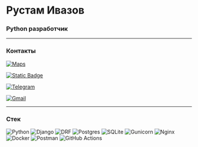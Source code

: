 # Рустам Ивазов 
### Python разработчик 

---

### Контакты 
<p> 
    <a href="https://yandex.ru/maps/-/CDu7aIlx">
        <img alt="Maps" src="https://img.shields.io/badge/Москва-2c2c2c?style=for-the-badge&logo=googlemaps&logoColor=red&labelColor=">
    </a>
</p>
 <p>
    <a href="https://hh.ru/applicant/resumes/view?resume=4eb35423ff0d1277e40039ed1f505159634833">
        <img alt="Static Badge" src="https://img.shields.io/badge/%D0%A0%D0%B5%D0%B7%D1%8E%D0%BC%D0%B5-2c2c2c?style=for-the-badge&logo=HH&logoColor=d4011d&label=HH&labelColor=red">
    </a>
</p>
<p>
    <a href="https://t.me/rivazov">
        <img alt="Telegram" src="https://img.shields.io/badge/@rivazov-2c2c2c?style=for-the-badge&logo=telegram&logoColor=white&labelColor=black">
    </a>
</p>
<p>
    <a href="mailto:rivazov@gmail.com">
        <img alt="Gmail" src="https://img.shields.io/badge/rivazov@gmail.com-2c2c2c?style=for-the-badge&logo=gmail&logoColor=red&labelColor=white">
    </a>
</p>

---

### Стек
![Python](https://img.shields.io/badge/python-1f415f?style=for-the-badge&logo=python&logoColor=ffe76f&labelColor=2c2c2c) 
![Django](https://img.shields.io/badge/Django-0c4b32?style=for-the-badge&logo=django&logoColor=0a7f57&labelColor=2c2c2c)
![DRF](https://img.shields.io/badge/REST_FRAMEWORK-2c2c2c?style=for-the-badge&logo=django&logoColor=b53e41&labelColor=2c2c2c&color=802d2d) 
![Postgres](https://img.shields.io/badge/postgreSQL-2c2c2c?style=for-the-badge&logo=postgresql&logoColor=669ac6&labelColor=2c2c2c&color=336791)
![SQLite](https://img.shields.io/badge/SQLite-0582cc?style=for-the-badge&logo=sqlite&logoColor=1596d4&labelColor=2c2c2c&color=054a64) 
![Gunicorn](https://img.shields.io/badge/gunicorn-298729?style=for-the-badge&logo=gunicorn&logoColor=298729&labelColor=2c2c2c)
![Nginx](https://img.shields.io/badge/Nginx-%23009639?style=for-the-badge&logo=Nginx&logoColor=%23009639&labelColor=2c2c2c)
![Docker](https://img.shields.io/badge/Docker-1c63ed?style=for-the-badge&logo=docker&logoColor=008dff&labelColor=2c2c2c) 
![Postman](https://img.shields.io/badge/Postman-FF6C37?style=for-the-badge&logo=Postman&logoColor=FF6C37&labelColor=2c2c2c)
![GitHub Actions](https://img.shields.io/badge/github%20actions-%232671E5?style=for-the-badge&logo=githubactions&logoColor=00cdff&labelColor=2c2c2c)
